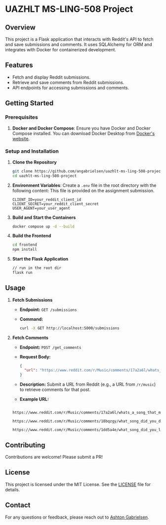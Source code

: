 # UAZHLT MS-LING-508 Project

## Overview

This project is a Flask application that interacts with Reddit's API to fetch and save submissions and comments. It uses SQLAlchemy for ORM and integrates with Docker for containerized development.

## Features

- Fetch and display Reddit submissions.
- Retrieve and save comments from Reddit submissions.
- API endpoints for accessing submissions and comments.

## Getting Started

### Prerequisites

1. **Docker and Docker Compose**: Ensure you have Docker and Docker Compose installed. You can download Docker Desktop from [Docker's website](https://www.docker.com/products/docker-desktop).

### Setup and Installation

1. **Clone the Repository**

    ```bash
    git clone https://github.com/angabrielsen/uazhlt-ms-ling-508-project.git
    cd uazhlt-ms-ling-508-project
    ```

 2. **Environment Variables**: Create a `.env` file in the root directory with the following content:
   This file is provided on the assignment submission.
    ```env
    CLIENT_ID=your_reddit_client_id
    CLIENT_SECRET=your_reddit_client_secret
    USER_AGENT=your_user_agent
    ```

3. **Build and Start the Containers**

    ```bash
    docker compose up -d --build
    ```
4. **Build the Frontend**

    ```bash
    cd frontend
    npm install
    ```

5. **Start the Flask Application**

    ```bash
    // run in the root dir
    flask run
    ```

## Usage

1. **Fetch Submissions**

    - **Endpoint:** `GET /submissions`
    - **Command:**

        ```bash
        curl -X GET http://localhost:5000/submissions
        ```

2. **Fetch Comments**

    - **Endpoint:** `POST /get_comments`
    - **Request Body:** 

        ```json
        {
          "url": "https://www.reddit.com/r/Music/comments/17a2a6l/whats_a_song_that_makes_you_misty_eyed/"
        }
        ```

    - **Description:** Submit a URL from Reddit (e.g., a URL from `/r/music`) to retrieve comments for that post.

    - **Example URL:** 

   ```url
       https://www.reddit.com/r/Music/comments/17a2a6l/whats_a_song_that_makes_you_misty_eyed/
       https://www.reddit.com/r/Music/comments/18bqzgy/what_song_did_you_discover_from_a_sample_that/
       https://www.reddit.com/r/Music/comments/1dd5a4e/what_song_did_you_love_only_to_realize_at_a_later/
    ```

## Contributing

Contributions are welcome! Please submit a PR!

## License

This project is licensed under the MIT License. See the [LICENSE](LICENSE) file for details.

## Contact

For any questions or feedback, please reach out to [Ashton Gabrielsen](mailto:ashtongabrielsen@arizona.edu).
